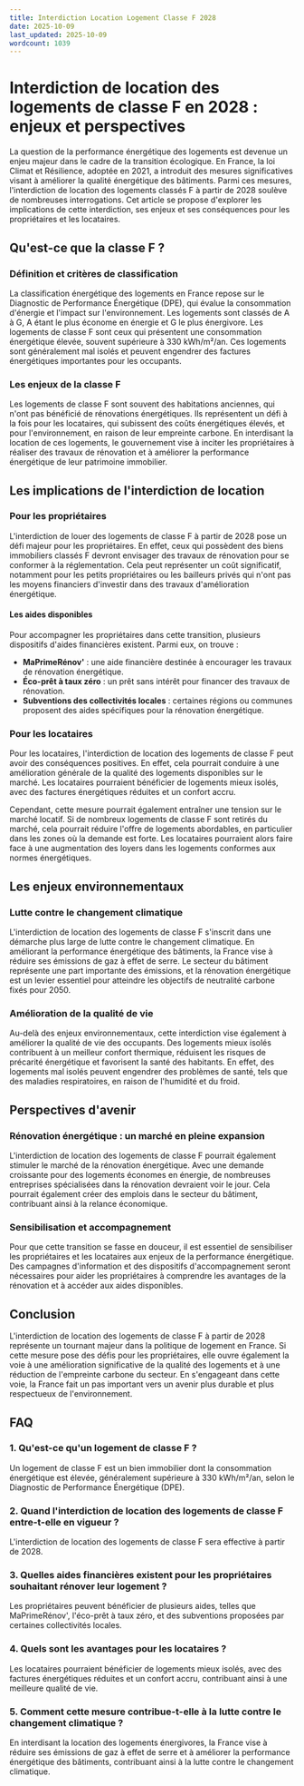 ```yaml
---
title: Interdiction Location Logement Classe F 2028
date: 2025-10-09
last_updated: 2025-10-09
wordcount: 1039
---
```


# Interdiction de location des logements de classe F en 2028 : enjeux et perspectives

La question de la performance énergétique des logements est devenue un enjeu majeur dans le cadre de la transition écologique. En France, la loi Climat et Résilience, adoptée en 2021, a introduit des mesures significatives visant à améliorer la qualité énergétique des bâtiments. Parmi ces mesures, l'interdiction de location des logements classés F à partir de 2028 soulève de nombreuses interrogations. Cet article se propose d'explorer les implications de cette interdiction, ses enjeux et ses conséquences pour les propriétaires et les locataires.

## Qu'est-ce que la classe F ?

### Définition et critères de classification

La classification énergétique des logements en France repose sur le Diagnostic de Performance Énergétique (DPE), qui évalue la consommation d'énergie et l'impact sur l'environnement. Les logements sont classés de A à G, A étant le plus économe en énergie et G le plus énergivore. Les logements de classe F sont ceux qui présentent une consommation énergétique élevée, souvent supérieure à 330 kWh/m²/an. Ces logements sont généralement mal isolés et peuvent engendrer des factures énergétiques importantes pour les occupants.

### Les enjeux de la classe F

Les logements de classe F sont souvent des habitations anciennes, qui n'ont pas bénéficié de rénovations énergétiques. Ils représentent un défi à la fois pour les locataires, qui subissent des coûts énergétiques élevés, et pour l'environnement, en raison de leur empreinte carbone. En interdisant la location de ces logements, le gouvernement vise à inciter les propriétaires à réaliser des travaux de rénovation et à améliorer la performance énergétique de leur patrimoine immobilier.

## Les implications de l'interdiction de location

### Pour les propriétaires

L'interdiction de louer des logements de classe F à partir de 2028 pose un défi majeur pour les propriétaires. En effet, ceux qui possèdent des biens immobiliers classés F devront envisager des travaux de rénovation pour se conformer à la réglementation. Cela peut représenter un coût significatif, notamment pour les petits propriétaires ou les bailleurs privés qui n'ont pas les moyens financiers d'investir dans des travaux d'amélioration énergétique.

#### Les aides disponibles

Pour accompagner les propriétaires dans cette transition, plusieurs dispositifs d'aides financières existent. Parmi eux, on trouve :

- **MaPrimeRénov'** : une aide financière destinée à encourager les travaux de rénovation énergétique.
- **Éco-prêt à taux zéro** : un prêt sans intérêt pour financer des travaux de rénovation.
- **Subventions des collectivités locales** : certaines régions ou communes proposent des aides spécifiques pour la rénovation énergétique.

### Pour les locataires

Pour les locataires, l'interdiction de location des logements de classe F peut avoir des conséquences positives. En effet, cela pourrait conduire à une amélioration générale de la qualité des logements disponibles sur le marché. Les locataires pourraient bénéficier de logements mieux isolés, avec des factures énergétiques réduites et un confort accru.

Cependant, cette mesure pourrait également entraîner une tension sur le marché locatif. Si de nombreux logements de classe F sont retirés du marché, cela pourrait réduire l'offre de logements abordables, en particulier dans les zones où la demande est forte. Les locataires pourraient alors faire face à une augmentation des loyers dans les logements conformes aux normes énergétiques.

## Les enjeux environnementaux

### Lutte contre le changement climatique

L'interdiction de location des logements de classe F s'inscrit dans une démarche plus large de lutte contre le changement climatique. En améliorant la performance énergétique des bâtiments, la France vise à réduire ses émissions de gaz à effet de serre. Le secteur du bâtiment représente une part importante des émissions, et la rénovation énergétique est un levier essentiel pour atteindre les objectifs de neutralité carbone fixés pour 2050.

### Amélioration de la qualité de vie

Au-delà des enjeux environnementaux, cette interdiction vise également à améliorer la qualité de vie des occupants. Des logements mieux isolés contribuent à un meilleur confort thermique, réduisent les risques de précarité énergétique et favorisent la santé des habitants. En effet, des logements mal isolés peuvent engendrer des problèmes de santé, tels que des maladies respiratoires, en raison de l'humidité et du froid.

## Perspectives d'avenir

### Rénovation énergétique : un marché en pleine expansion

L'interdiction de location des logements de classe F pourrait également stimuler le marché de la rénovation énergétique. Avec une demande croissante pour des logements économes en énergie, de nombreuses entreprises spécialisées dans la rénovation devraient voir le jour. Cela pourrait également créer des emplois dans le secteur du bâtiment, contribuant ainsi à la relance économique.

### Sensibilisation et accompagnement

Pour que cette transition se fasse en douceur, il est essentiel de sensibiliser les propriétaires et les locataires aux enjeux de la performance énergétique. Des campagnes d'information et des dispositifs d'accompagnement seront nécessaires pour aider les propriétaires à comprendre les avantages de la rénovation et à accéder aux aides disponibles.

## Conclusion

L'interdiction de location des logements de classe F à partir de 2028 représente un tournant majeur dans la politique de logement en France. Si cette mesure pose des défis pour les propriétaires, elle ouvre également la voie à une amélioration significative de la qualité des logements et à une réduction de l'empreinte carbone du secteur. En s'engageant dans cette voie, la France fait un pas important vers un avenir plus durable et plus respectueux de l'environnement.

## FAQ

### 1. Qu'est-ce qu'un logement de classe F ?

Un logement de classe F est un bien immobilier dont la consommation énergétique est élevée, généralement supérieure à 330 kWh/m²/an, selon le Diagnostic de Performance Énergétique (DPE).

### 2. Quand l'interdiction de location des logements de classe F entre-t-elle en vigueur ?

L'interdiction de location des logements de classe F sera effective à partir de 2028.

### 3. Quelles aides financières existent pour les propriétaires souhaitant rénover leur logement ?

Les propriétaires peuvent bénéficier de plusieurs aides, telles que MaPrimeRénov', l'éco-prêt à taux zéro, et des subventions proposées par certaines collectivités locales.

### 4. Quels sont les avantages pour les locataires ?

Les locataires pourraient bénéficier de logements mieux isolés, avec des factures énergétiques réduites et un confort accru, contribuant ainsi à une meilleure qualité de vie.

### 5. Comment cette mesure contribue-t-elle à la lutte contre le changement climatique ?

En interdisant la location des logements énergivores, la France vise à réduire ses émissions de gaz à effet de serre et à améliorer la performance énergétique des bâtiments, contribuant ainsi à la lutte contre le changement climatique.